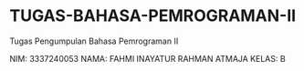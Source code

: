 # TUGAS-BAHASA-PEMROGRAMAN-II
Tugas Pengumpulan Bahasa Pemrograman II 

NIM: 3337240053
NAMA: FAHMI INAYATUR RAHMAN ATMAJA
KELAS: B

